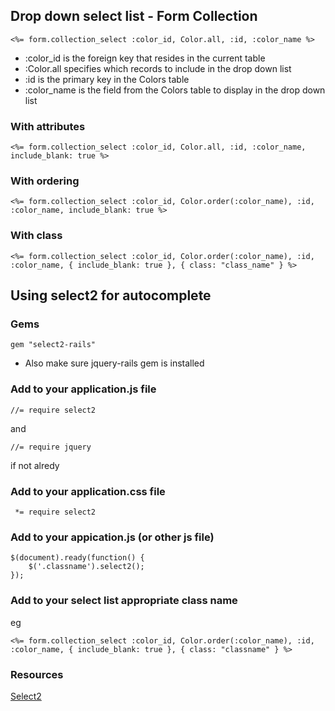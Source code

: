 ## Drop down select list - Form Collection

```<%= form.collection_select :color_id, Color.all, :id, :color_name %>```

* :color_id is the foreign key that resides in the current table
* :Color.all specifies which records to include in the drop down list
* :id is the primary key in the Colors table
* :color_name is the field from the Colors table to display in the drop down list

### With attributes

```<%= form.collection_select :color_id, Color.all, :id, :color_name, include_blank: true %>```

### With ordering

```<%= form.collection_select :color_id, Color.order(:color_name), :id, :color_name, include_blank: true %>```

### With class

```<%= form.collection_select :color_id, Color.order(:color_name), :id, :color_name, { include_blank: true }, { class: "class_name" } %>```


## Using select2 for autocomplete

### Gems

```gem "select2-rails"```

* Also make sure jquery-rails gem is installed

### Add to your application.js file

```//= require select2```

and

```//= require jquery```

if not alredy

### Add to your application.css file

``` *= require select2```

### Add to your appication.js (or other js file)

```
$(document).ready(function() {
    $('.classname').select2();
});

```

### Add to your select list appropriate class name 

eg

```<%= form.collection_select :color_id, Color.order(:color_name), :id, :color_name, { include_blank: true }, { class: "classname" } %>```


### Resources
[Select2](https://select2.org/)
